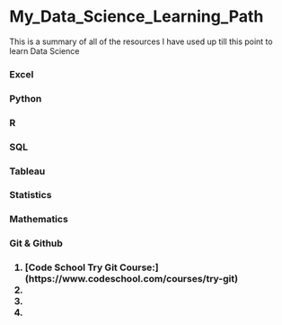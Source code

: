 # My_Data_Science_Learning_Path
This is a summary of all of the resources I have used up till this point to learn Data Science 

<h3>Excel<h3> 

<h3>Python<h3> 

<h3>R<h3> 

<h3>SQL<h3>


<h3>Tableau<h3> 


<h3>Statistics<h3> 

<h3>Mathematics<h3>

<h3>Git & Github <h3>
<ol>
  <li> [Code School Try Git Course:] (https://www.codeschool.com/courses/try-git) <li>
  <li> <li>


